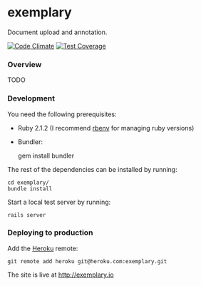 exemplary
=========

Document upload and annotation.

[![Code Climate](https://codeclimate.com/github/unhaltable/exemplary/badges/gpa.svg)](https://codeclimate.com/github/unhaltable/exemplary)
[![Test Coverage](https://codeclimate.com/github/unhaltable/exemplary/badges/coverage.svg)](https://codeclimate.com/github/unhaltable/exemplary)

### Overview

TODO

### Development

You need the following prerequisites:

- Ruby 2.1.2 (I recommend [rbenv](https://github.com/sstephenson/rbenv) for managing ruby versions)

- Bundler:

    gem install bundler

The rest of the dependencies can be installed by running:

    cd exemplary/
    bundle install

Start a local test server by running:

    rails server

### Deploying to production

Add the [Heroku](https://www.heroku.com/) remote:

    git remote add heroku git@heroku.com:exemplary.git

The site is live at <http://exemplary.io>
